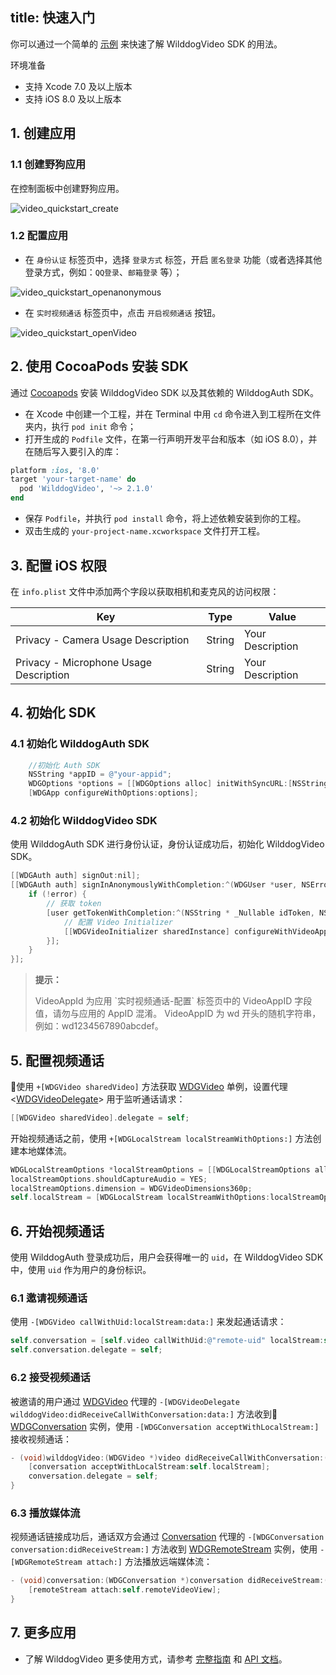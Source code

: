 title: 快速入门
---

你可以通过一个简单的 [示例](https://github.com/WildDogTeam/video-demo-ios-conversation) 来快速了解 WilddogVideo SDK 的用法。

<div class="env">
    <p class="env-title">环境准备</p>
    <ul>
        <li>支持 Xcode 7.0 及以上版本</li>
        <li>支持 iOS 8.0 及以上版本</li>
    </ul>
</div>


## 1. 创建应用

### 1.1 创建野狗应用

在控制面板中创建野狗应用。

<img src='/images/video_quickstart_create.png' alt="video_quickstart_create">

### 1.2 配置应用

- 在 `身份认证` 标签页中，选择 `登录方式` 标签，开启 `匿名登录` 功能（或者选择其他登录方式，例如：`QQ登录`、`邮箱登录` 等）；

<img src='/images/openanonymous.png' alt="video_quickstart_openanonymous">

- 在 `实时视频通话` 标签页中，点击 `开启视频通话` 按钮。

<img src='/images/video_quickstart_openVideo.png' alt="video_quickstart_openVideo">


## 2. 使用 CocoaPods 安装 SDK

通过 [Cocoapods](https://cocoapods.org/) 安装 WilddogVideo SDK 以及其依赖的 WilddogAuth SDK。

* 在 Xcode 中创建一个工程，并在 Terminal 中用 `cd` 命令进入到工程所在文件夹内，执行 `pod init` 命令；
* 打开生成的 `Podfile` 文件，在第一行声明开发平台和版本（如 iOS 8.0），并在随后写入要引入的库：

```ruby
platform :ios, '8.0'
target 'your-target-name' do
  pod 'WilddogVideo', '~> 2.1.0'
end
```

* 保存 `Podfile`，并执行 `pod install` 命令，将上述依赖安装到你的工程。
* 双击生成的 `your-project-name.xcworkspace` 文件打开工程。


## 3. 配置 iOS 权限

在 `info.plist` 文件中添加两个字段以获取相机和麦克风的访问权限：

Key                                    | Type   | Value
---------------------------------------|--------|-----------------
Privacy - Camera Usage Description     | String | Your Description
Privacy - Microphone Usage Description | String | Your Description


## 4. 初始化 SDK

### 4.1 初始化 WilddogAuth SDK

```objectivec
    //初始化 Auth SDK
    NSString *appID = @"your-appid";
    WDGOptions *options = [[WDGOptions alloc] initWithSyncURL:[NSString stringWithFormat:@"https://%@.wilddogio.com", appID]];
    [WDGApp configureWithOptions:options];
```

### 4.2 初始化 WilddogVideo SDK

使用 WilddogAuth SDK 进行身份认证，身份认证成功后，初始化 WilddogVideo SDK。

```objectivec
[[WDGAuth auth] signOut:nil];
[[WDGAuth auth] signInAnonymouslyWithCompletion:^(WDGUser *user, NSError *error) {
    if (!error) {
        // 获取 token
        [user getTokenWithCompletion:^(NSString * _Nullable idToken, NSError * _Nullable error) {
            // 配置 Video Initializer
            [[WDGVideoInitializer sharedInstance] configureWithVideoAppId:appID token:idToken];
        }];
    }
}];
```

<blockquote class="notice">
  <p><strong>提示：</strong></p>
 VideoAppId 为应用 `实时视频通话-配置` 标签页中的 VideoAppID 字段值，请勿与应用的 AppID 混淆。
 VideoAppID 为 wd 开头的随机字符串，例如：wd1234567890abcdef。
</blockquote>


## 5. 配置视频通话

使用 `+[WDGVideo sharedVideo]` 方法获取 [WDGVideo](/conversation/iOS/api/WDGVideo.html) 单例，设置代理 <[WDGVideoDelegate](/conversation/iOS/api/WDGVideoDelegate.html)> 用于监听通话请求：

```objectivec
[[WDGVideo sharedVideo].delegate = self;
```

开始视频通话之前，使用 `+[WDGLocalStream localStreamWithOptions:]` 方法创建本地媒体流。

```objectivec
WDGLocalStreamOptions *localStreamOptions = [[WDGLocalStreamOptions alloc] init];
localStreamOptions.shouldCaptureAudio = YES;
localStreamOptions.dimension = WDGVideoDimensions360p;
self.localStream = [WDGLocalStream localStreamWithOptions:localStreamOptions];
```

## 6. 开始视频通话

使用 WilddogAuth 登录成功后，用户会获得唯一的 `uid`，在 WilddogVideo SDK 中，使用 `uid` 作为用户的身份标识。

### 6.1 邀请视频通话

使用 `-[WDGVideo callWithUid:localStream:data:]` 来发起通话请求：

```objectivec
self.conversation = [self.video callWithUid:@"remote-uid" localStream:self.localStream data:@"custom-data";
self.conversation.delegate = self;
```

### 6.2 接受视频通话

被邀请的用户通过 [WDGVideo](/conversation/iOS/api/WDGVideo.html) 代理的 `-[WDGVideoDelegate wilddogVideo:didReceiveCallWithConversation:data:]` 方法收到 [WDGConversation](/conversation/iOS/api/WDGConversation.html) 实例，使用 `-[WDGConversation acceptWithLocalStream:]` 接收视频通话：

```objectivec
- (void)wilddogVideo:(WDGVideo *)video didReceiveCallWithConversation:(WDGConversation *)conversation data:(NSString *)data {
    [conversation acceptWithLocalStream:self.localStream];
    conversation.delegate = self;
}
```

### 6.3 播放媒体流

视频通话链接成功后，通话双方会通过 [Conversation](/conversation/iOS/api/WDGConversation.html) 代理的 `-[WDGConversation conversation:didReceiveStream:]` 方法收到 [WDGRemoteStream](/conversation/iOS/api/WDGRemoteStream.html) 实例，使用 `-[WDGRemoteStream attach:]` 方法播放远端媒体流：

```objectivec
- (void)conversation:(WDGConversation *)conversation didReceiveStream:(WDGRemoteStream *)remoteStream {
    [remoteStream attach:self.remoteVideoView];
}
```

## 7. 更多应用

- 了解 WilddogVideo 更多使用方式，请参考 [完整指南](/conversation/iOS/guide/0-concepts.html) 和 [API 文档](/conversation/iOS/api/WDGVideoInitializer.html)。
